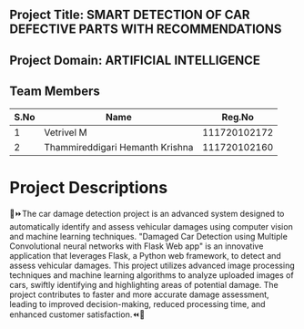 ## Project Title: SMART DETECTION OF CAR DEFECTIVE PARTS WITH RECOMMENDATIONS

## Project Domain: ARTIFICIAL INTELLIGENCE

## Team Members

| S.No | Name | Reg.No |
| --- | --- | --- |
| 1 | Vetrivel M | 111720102172 |
| 2 | Thammireddigari Hemanth Krishna | 111720102160 |

# Project Descriptions

🚗⏩The car damage detection project is an advanced system designed to automatically identify and assess vehicular damages using computer vision and machine learning techniques. "Damaged Car Detection using Multiple Convolutional neural networks with Flask Web app" is an innovative application that leverages Flask, a Python web framework, to detect and assess vehicular damages. This project utilizes advanced image processing techniques and machine learning algorithms to analyze uploaded images of cars, swiftly identifying and highlighting areas of potential damage. The project contributes to faster and more accurate damage assessment, leading to improved decision-making, reduced processing time, and enhanced customer satisfaction.⏪🚗
